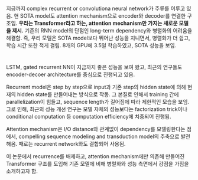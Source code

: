 # <Abstract>

지금까지 complex recurrent or convolutiona neural network가 주류를 이루고 있음. 현 SOTA model도 attention mechanism으로 encoder와 decoder를 연결한 구조임. **우리는 Transformer라고 하는, attention mechanism만 가지는 새로운 모델을 제시.** 기존의 RNN model의 단점인 long-term dependency와 병렬화의 어려움을 해결함. 즉, 우리 모델은 SOTA model보다 뛰어난 성능을 지니면서, 병렬화가 더 쉽고, 학습 시간 또한 적게 걸림. 8개의 GPU에 3.5일 학습하였고, SOTA 성능을 보임.

# <Introduction>

LSTM, gated recurrent NN이 지금까지 좋은 성능을 보여 왔고, 최근의 연구들도 encoder-decoer architecture를 중심으로 진행되고 있음. 

Recurrent model은 step by step으로 input과 기존 step의 hidden state에 의해 현재의 hidden state를 만들어내는 방식으로 작동. 그 본질로 인해서 training 간에 parallelization이 힘들고, sequence length가 길어짐에 따라 제한적인 모습을 보임. 그로 인해, 최근의 성능 개선 연구는 모델 자체의 성능보다는 factorization trick이나 conditional computation 등 computation efficiency에 치중되어 진행됨. 

Attention mechanism은 I/O distance와 관계없이 dependency를 모델링한다는 점에서, compelling sequence modeling and transduction model의 주축으로 발전해옴. 때로는 recurrent network와도 결합되어 사용됨.

이 논문에서 recurrence를 배제하고, attention mechanism에만 의존해 만들어진 Transformer 구조를 도입해 기존 모델에 비해 병렬화와 성능 측면에서 강점을 가짐을 소개하고자 함.